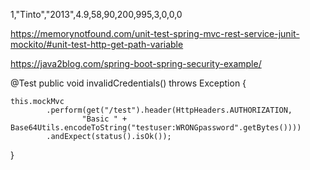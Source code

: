 1,"Tinto","2013",4.9,58,90,200,995,3,0,0,0

https://memorynotfound.com/unit-test-spring-mvc-rest-service-junit-mockito/#unit-test-http-get-path-variable


https://java2blog.com/spring-boot-spring-security-example/


@Test
public void invalidCredentials() throws Exception {

    this.mockMvc
            .perform(get("/test").header(HttpHeaders.AUTHORIZATION,
                    "Basic " + Base64Utils.encodeToString("testuser:WRONGpassword".getBytes())))
            .andExpect(status().isOk());
}
